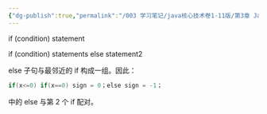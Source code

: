 ```yaml
---
{"dg-publish":true,"permalink":"/003 学习笔记/java核心技术卷1-11版/第3章 Java的基本程序设计结构/3.8 控制流程/3.8.2 条件语句/","dgPassFrontmatter":true,"created":"2024-04-17T15:43:54.624+08:00","updated":"2024-06-01T10:44:23.933+08:00"}
---
```


if (condition) statement

if (condition) statements else statement2

else 子句与最邻近的 if 构成一组。因此：

```java
if(x<=0) if(x==0) sign = 0；else sign = -1；
```

中的 else 与第 2 个 if 配对。